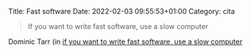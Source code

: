 Title: Fast software
Date: 2022-02-03 09:55:53+01:00
Category: cita


> If you want to write fast software, use a slow computer

Dominic Tarr (in [if you want to write fast software, use a slow computer](https://twitter.com/Spoygg/status/892334574541340672)



